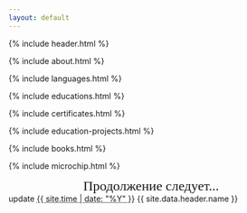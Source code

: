 ```yaml
---
layout: default
---
```


{% include header.html %}

{% include about.html %}

{% include languages.html %}

{% include educations.html %}

{% include certificates.html %}

{% include education-projects.html %}

{% include books.html %}

{% include microchip.html %}

<div style="font-family: Georgia, serif; font-size: 24px; text-align: center">
Продолжение следует...
</div>

<footer>
<span class="material-icons">update</span>
<abbr title="UTC {{ site.time | date: '%Y-%m-%d %H:%M' }}">{{ site.time | date: "%Y" }}</abbr>
{{ site.data.header.name }}
</footer>
